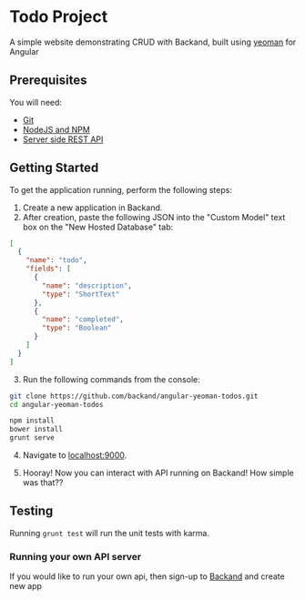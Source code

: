# Todo Project
A simple website demonstrating CRUD with Backand, built using [yeoman](http://yeoman.io/) for Angular

## Prerequisites
You will need:
* [Git](http://git-scm.com/)
* [NodeJS and NPM](https://gist.github.com/isaacs/579814)
* [Server side REST API](https://www.backand.com)

## Getting Started
To get the application running, perform the following steps:

1. Create a new application in Backand.
2. After creation, paste the following JSON into the "Custom Model" text box on the "New Hosted Database" tab:

```json
[
  {
    "name": "todo",
    "fields": [
      {
        "name": "description",
        "type": "ShortText"
      },
      {
        "name": "completed",
        "type": "Boolean"
      }
    ]
  }
]
```
3. Run the following commands from the console:

  ```bash
  git clone https://github.com/backand/angular-yeoman-todos.git
  cd angular-yeoman-todos

  npm install
  bower install
  grunt serve
  ```

4. Navigate to [localhost:9000](http://localhost:9000).

5. Hooray! Now you can interact with API running on Backand! How simple was that??

## Testing

Running `grunt test` will run the unit tests with karma.

### Running your own API server

If you would like to run your own api, then sign-up to [Backand](https://wwww.backand.com) and create new app
